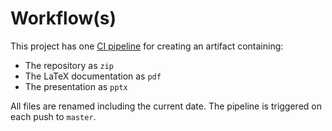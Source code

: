 # Workflow(s)

This project has one [CI pipeline](./workflows/assignment-zip-artifact.yml) for creating an artifact containing:

- The repository as `zip`
- The LaTeX documentation as `pdf`
- The presentation as `pptx`

All files are renamed including the current date. The pipeline  is triggered on each push to `master`.
